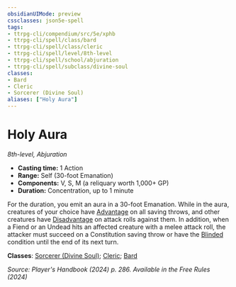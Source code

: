```yaml
---
obsidianUIMode: preview
cssclasses: json5e-spell
tags:
- ttrpg-cli/compendium/src/5e/xphb
- ttrpg-cli/spell/class/bard
- ttrpg-cli/spell/class/cleric
- ttrpg-cli/spell/level/8th-level
- ttrpg-cli/spell/school/abjuration
- ttrpg-cli/spell/subclass/divine-soul
classes:
- Bard
- Cleric
- Sorcerer (Divine Soul)
aliases: ["Holy Aura"]
---
```

# Holy Aura
*8th-level, Abjuration*  


- **Casting time:** 1 Action
- **Range:** Self (30-foot Emanation)
- **Components:** V, S, M (a reliquary worth 1,000+ GP)
- **Duration:** Concentration, up to 1 minute

For the duration, you emit an aura in a 30-foot Emanation. While in the aura, creatures of your choice have [Advantage](2-Mechanics/CLI/rules/variant-rules/advantage-xphb.md) on all saving throws, and other creatures have [Disadvantage](2-Mechanics/CLI/rules/variant-rules/disadvantage-xphb.md) on attack rolls against them. In addition, when a Fiend or an Undead hits an affected creature with a melee attack roll, the attacker must succeed on a Constitution saving throw or have the [Blinded](2-Mechanics/CLI/rules/conditions.md#Blinded) condition until the end of its next turn.

**Classes**: [Sorcerer (Divine Soul)](2-Mechanics/CLI/lists/list-spells-classes-sorcerer-xphb-divine-soul-xge.md "subclass=XGE;class=XPHB"); [Cleric](2-Mechanics/CLI/lists/list-spells-classes-cleric.md); [Bard](2-Mechanics/CLI/lists/list-spells-classes-bard.md)

*Source: Player's Handbook (2024) p. 286. Available in the Free Rules (2024)*
